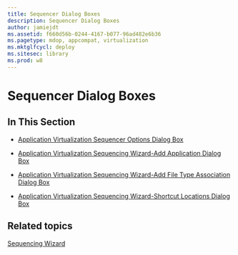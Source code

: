 ```yaml
---
title: Sequencer Dialog Boxes
description: Sequencer Dialog Boxes
author: jamiejdt
ms.assetid: f660d56b-0244-4167-b077-96ad482e6b36
ms.pagetype: mdop, appcompat, virtualization
ms.mktglfcycl: deploy
ms.sitesec: library
ms.prod: w8
---
```



# Sequencer Dialog Boxes


## In This Section


-   [Application Virtualization Sequencer Options Dialog Box](application-virtualization-sequencer-options-dialog-box.md)

-   [Application Virtualization Sequencing Wizard-Add Application Dialog Box](application-virtualization-sequencing-wizard-add-application-dialog-box.md)

-   [Application Virtualization Sequencing Wizard-Add File Type Association Dialog Box](application-virtualization-sequencing-wizard-add-file-type-association-dialog-box.md)

-   [Application Virtualization Sequencing Wizard-Shortcut Locations Dialog Box](application-virtualization-sequencing-wizard-shortcut-locations-dialog-box.md)

## Related topics


[Sequencing Wizard](sequencing-wizard.md)

 

 





